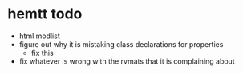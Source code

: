# hemtt todo
- html modlist
- figure out why it is mistaking class declarations for properties
  - fix this
- fix whatever is wrong with the rvmats that it is complaining about
